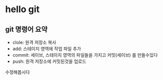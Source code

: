 # hello git

## git 명령어 요약

- clole: 원격 저장소 복사
- add: 스테이지 영역에 작업 파일 추가
- commit: 세이브, 스테이지 영역의 파일들을 가지고 커밋(세이브) 를 만들수있다
- push: 원격 저장소에 커밋된것을 업로드



수정해봅시다
